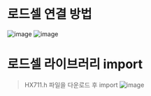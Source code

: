 # 로드셀 연결 방법
![image](https://user-images.githubusercontent.com/37334007/141078242-3a48a7d0-cde6-49de-849a-1e1b28f48a7f.png)
![image](https://user-images.githubusercontent.com/37334007/141078256-450aeddf-e222-4477-9d2a-46450a88a5f9.png)

# 로드셀 라이브러리 import
> HX711.h 파일을 다운로드 후 import
![image](https://user-images.githubusercontent.com/37334007/141078321-25a782c6-95b4-4242-bd4f-6aeed059198a.png)

# 
